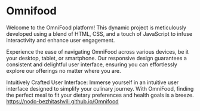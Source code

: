 # Omnifood
Welcome to the OmniFood platform! This dynamic project is meticulously developed using a blend of HTML, CSS, and a touch of JavaScript to infuse interactivity and enhance user engagement.

Experience the ease of navigating OmniFood across various devices, be it your desktop, tablet, or smartphone. Our responsive design guarantees a consistent and delightful user interface, ensuring you can effortlessly explore our offerings no matter where you are.

Intuitively Crafted User Interface:
Immerse yourself in an intuitive user interface designed to simplify your culinary journey. With OmniFood, finding the perfect meal to fit your dietary preferences and health goals is a breeze. 
https://nodo-bezhitashvili.github.io/Omnifood
